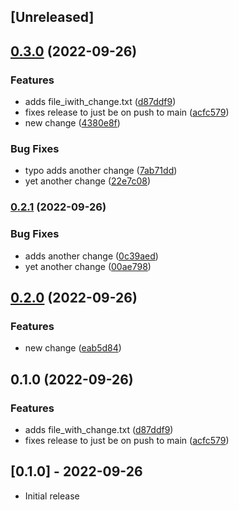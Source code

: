 ## [Unreleased]

## [0.3.0](https://www.github.com/niquerio/please-release-demo/compare/v0.2.1...v0.3.0) (2022-09-26)


### Features

* adds file_iwith_change.txt ([d87ddf9](https://www.github.com/niquerio/please-release-demo/commit/d87ddf9b7cd12b41c0ff68de784109acd151563a))
* fixes release to just be on push to main ([acfc579](https://www.github.com/niquerio/please-release-demo/commit/acfc579f3667e7dafc78cea2c224be879d458909))
* new change ([4380e8f](https://www.github.com/niquerio/please-release-demo/commit/4380e8f7a701e5fa01841835c50c181f4e5ff151))


### Bug Fixes

* typo adds another change ([7ab71dd](https://www.github.com/niquerio/please-release-demo/commit/7ab71dd023052d8b5350875dbfd1f827c51f15d9))
* yet another change ([22e7c08](https://www.github.com/niquerio/please-release-demo/commit/22e7c08e11084ba3341744473622a3c58cd2f1d8))

### [0.2.1](https://www.github.com/niquerio/please-release-demo/compare/v0.2.0...v0.2.1) (2022-09-26)


### Bug Fixes

* adds another change ([0c39aed](https://www.github.com/niquerio/please-release-demo/commit/0c39aedabe6ea538f350ef14a72900c72e5f782c))
* yet another change ([00ae798](https://www.github.com/niquerio/please-release-demo/commit/00ae7980a191ed4be35d77c4168e4be360312f56))

## [0.2.0](https://www.github.com/niquerio/please-release-demo/compare/v0.1.0...v0.2.0) (2022-09-26)


### Features

* new change ([eab5d84](https://www.github.com/niquerio/please-release-demo/commit/eab5d843a1a20b4d308a17cd7500313dd1312676))

## 0.1.0 (2022-09-26)


### Features

* adds file_with_change.txt ([d87ddf9](https://www.github.com/niquerio/please-release-demo/commit/d87ddf9b7cd12b41c0ff68de784109acd151563a))
* fixes release to just be on push to main ([acfc579](https://www.github.com/niquerio/please-release-demo/commit/acfc579f3667e7dafc78cea2c224be879d458909))

## [0.1.0] - 2022-09-26

- Initial release
